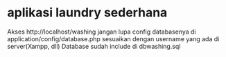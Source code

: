 # aplikasi laundry sederhana


Akses http://localhost/washing
jangan lupa config databasenya di application/config/database.php sesuaikan dengan username yang ada di server(Xampp, dll)
Database sudah include di dbwashing.sql

